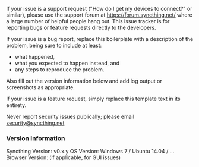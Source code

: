 If your issue is a support request ("How do I get my devices to connect?"
or similar), please use the support forum at https://forum.syncthing.net/
where a large number of helpful people hang out. This issue tracker is for
reporting bugs or feature requests directly to the developers. 

If your issue is a bug report, replace this boilerplate with a description
of the problem, being sure to include at least:

 - what happened,
 - what you expected to happen instead, and
 - any steps to reproduce the problem.

Also fill out the version information below and add log output or
screenshots as appropriate.

If your issue is a feature request, simply replace this template text in
its entirety.

Never report security issues publically; please email security@syncthing.net

### Version Information

Syncthing Version: v0.x.y
OS Version: Windows 7 / Ubuntu 14.04 / ...
Browser Version: (if applicable, for GUI issues)

